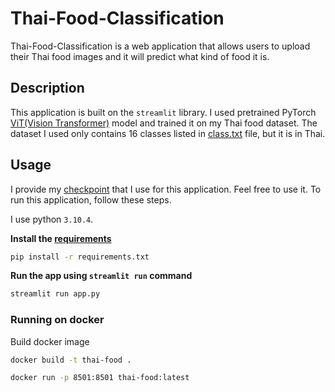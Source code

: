 # Thai-Food-Classification
 
Thai-Food-Classification is a web application that allows users to upload their Thai food images and it will predict what kind of food it is.

## Description

This application is built on the `streamlit` library. I used pretrained PyTorch [ViT(Vision Transformer)](https://github.com/lucidrains/vit-pytorch) model and trained it on my Thai food dataset. The dataset I used only contains 16 classes listed in [class.txt](class.txt) file, but it is in Thai.

## Usage

I provide my [checkpoint](https://drive.google.com/drive/folders/113kF1b1pMHqLYTcLYiL1uxTc2VVzi0N1?usp=sharing) that I use for this application. Feel free to use it. To run this application, follow these steps.

I use python `3.10.4`.

**Install the [requirements](requirements.txt)**

```bash
pip install -r requirements.txt
```

**Run the app using `streamlit run` command**
```bash
streamlit run app.py
```

### Running on docker

Build docker image
```bash
docker build -t thai-food .
```
```bash
docker run -p 8501:8501 thai-food:latest
```
